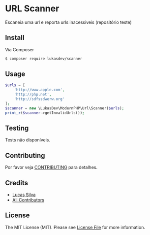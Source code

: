 # URL Scanner

Escaneia uma url e reporta urls inacessiveis (repositório teste)

## Install

Via Composer

``` bash
$ composer require lukasdev/scanner
```

## Usage

``` php
$urls = [
    'http://www.apple.com',
    'http://php.net',
    'http://sdfssdwerw.org'
];
$scanner = new \LukasDev\ModernPHP\Url\Scanner($urls);
print_r($scanner->getInvalidUrls());
```

## Testing

Tests não disponíveis.

## Contributing

Por favor veja [CONTRIBUTING](CONTRIBUTING.md) para detalhes.

## Credits

- [Lucas Silva](https://github.com/lukasdev)
- [All Contributors](https://github.com/lukasdev/scanner/contributors)

## License

The MIT License (MIT). Please see [License File](LICENSE) for more information.
